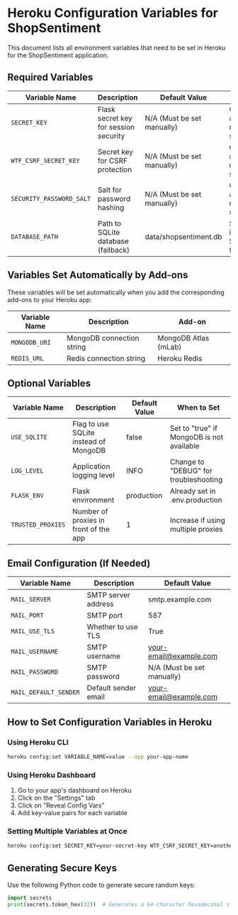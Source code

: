 # Heroku Configuration Variables for ShopSentiment

This document lists all environment variables that need to be set in Heroku for the ShopSentiment application.

## Required Variables

| Variable Name | Description | Default Value | Source |
|---------------|-------------|---------------|--------|
| `SECRET_KEY` | Flask secret key for session security | N/A (Must be set manually) | Generate a secure random string |
| `WTF_CSRF_SECRET_KEY` | Secret key for CSRF protection | N/A (Must be set manually) | Generate a secure random string |
| `SECURITY_PASSWORD_SALT` | Salt for password hashing | N/A (Must be set manually) | Generate a secure random string |
| `DATABASE_PATH` | Path to SQLite database (fallback) | data/shopsentiment.db | Set only if using SQLite fallback |

## Variables Set Automatically by Add-ons

These variables will be set automatically when you add the corresponding add-ons to your Heroku app:

| Variable Name | Description | Add-on |
|---------------|-------------|--------|
| `MONGODB_URI` | MongoDB connection string | MongoDB Atlas (mLab) |
| `REDIS_URL` | Redis connection string | Heroku Redis |

## Optional Variables

| Variable Name | Description | Default Value | When to Set |
|---------------|-------------|---------------|-------------|
| `USE_SQLITE` | Flag to use SQLite instead of MongoDB | false | Set to "true" if MongoDB is not available |
| `LOG_LEVEL` | Application logging level | INFO | Change to "DEBUG" for troubleshooting |
| `FLASK_ENV` | Flask environment | production | Already set in .env.production |
| `TRUSTED_PROXIES` | Number of proxies in front of the app | 1 | Increase if using multiple proxies |

## Email Configuration (If Needed)

| Variable Name | Description | Default Value |
|---------------|-------------|---------------|
| `MAIL_SERVER` | SMTP server address | smtp.example.com |
| `MAIL_PORT` | SMTP port | 587 |
| `MAIL_USE_TLS` | Whether to use TLS | True |
| `MAIL_USERNAME` | SMTP username | your-email@example.com |
| `MAIL_PASSWORD` | SMTP password | N/A (Must be set manually) |
| `MAIL_DEFAULT_SENDER` | Default sender email | your-email@example.com |

## How to Set Configuration Variables in Heroku

### Using Heroku CLI

```bash
heroku config:set VARIABLE_NAME=value --app your-app-name
```

### Using Heroku Dashboard

1. Go to your app's dashboard on Heroku
2. Click on the "Settings" tab
3. Click on "Reveal Config Vars"
4. Add key-value pairs for each variable

### Setting Multiple Variables at Once

```bash
heroku config:set SECRET_KEY=your-secret-key WTF_CSRF_SECRET_KEY=another-secret-key --app your-app-name
```

## Generating Secure Keys

Use the following Python code to generate secure random keys:

```python
import secrets
print(secrets.token_hex(32))  # Generates a 64-character hexadecimal string
``` 